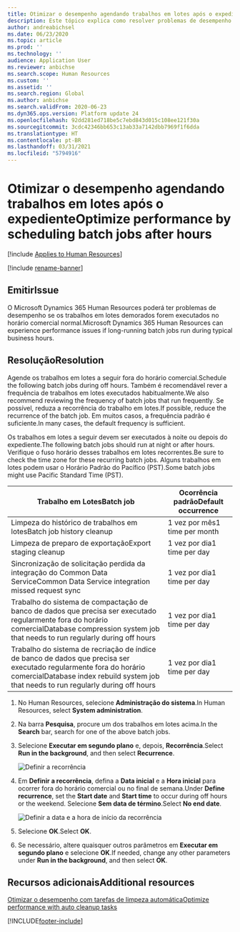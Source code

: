 ```yaml
---
title: Otimizar o desempenho agendando trabalhos em lotes após o expediente
description: Este tópico explica como resolver problemas de desempenho com o Microsoft Dynamics 365 Human Resources agendando para depois do expediente os trabalhos em lotes de execução demorada.
author: andreabichsel
ms.date: 06/23/2020
ms.topic: article
ms.prod: ''
ms.technology: ''
audience: Application User
ms.reviewer: anbichse
ms.search.scope: Human Resources
ms.custom: ''
ms.assetid: ''
ms.search.region: Global
ms.author: anbichse
ms.search.validFrom: 2020-06-23
ms.dyn365.ops.version: Platform update 24
ms.openlocfilehash: 92dd281ed718be5c7ebd843d015c108ee121f30a
ms.sourcegitcommit: 3cdc42346bb653c13ab33a7142dbb7969f1f6dda
ms.translationtype: HT
ms.contentlocale: pt-BR
ms.lasthandoff: 03/31/2021
ms.locfileid: "5794916"
---
```

# <a name="optimize-performance-by-scheduling-batch-jobs-after-hours"></a><span data-ttu-id="ad171-103">Otimizar o desempenho agendando trabalhos em lotes após o expediente</span><span class="sxs-lookup"><span data-stu-id="ad171-103">Optimize performance by scheduling batch jobs after hours</span></span>

[!include [Applies to Human Resources](../includes/applies-to-hr.md)]

[!include [rename-banner](~/includes/cc-data-platform-banner.md)]

## <a name="issue"></a><span data-ttu-id="ad171-104">Emitir</span><span class="sxs-lookup"><span data-stu-id="ad171-104">Issue</span></span>

<span data-ttu-id="ad171-105">O Microsoft Dynamics 365 Human Resources poderá ter problemas de desempenho se os trabalhos em lotes demorados forem executados no horário comercial normal.</span><span class="sxs-lookup"><span data-stu-id="ad171-105">Microsoft Dynamics 365 Human Resources can experience performance issues if long-running batch jobs run during typical business hours.</span></span>

## <a name="resolution"></a><span data-ttu-id="ad171-106">Resolução</span><span class="sxs-lookup"><span data-stu-id="ad171-106">Resolution</span></span>

<span data-ttu-id="ad171-107">Agende os trabalhos em lotes a seguir fora do horário comercial.</span><span class="sxs-lookup"><span data-stu-id="ad171-107">Schedule the following batch jobs during off hours.</span></span> <span data-ttu-id="ad171-108">Também é recomendável rever a frequência de trabalhos em lotes executados habitualmente.</span><span class="sxs-lookup"><span data-stu-id="ad171-108">We also recommend reviewing the frequency of batch jobs that run frequently.</span></span> <span data-ttu-id="ad171-109">Se possível, reduza a recorrência do trabalho em lotes.</span><span class="sxs-lookup"><span data-stu-id="ad171-109">If possible, reduce the recurrence of the batch job.</span></span> <span data-ttu-id="ad171-110">Em muitos casos, a frequência padrão é suficiente.</span><span class="sxs-lookup"><span data-stu-id="ad171-110">In many cases, the default frequency is sufficient.</span></span>

<span data-ttu-id="ad171-111">Os trabalhos em lotes a seguir devem ser executados à noite ou depois do expediente.</span><span class="sxs-lookup"><span data-stu-id="ad171-111">The following batch jobs should run at night or after hours.</span></span> <span data-ttu-id="ad171-112">Verifique o fuso horário desses trabalhos em lotes recorrentes.</span><span class="sxs-lookup"><span data-stu-id="ad171-112">Be sure to check the time zone for these recurring batch jobs.</span></span> <span data-ttu-id="ad171-113">Alguns trabalhos em lotes podem usar o Horário Padrão do Pacífico (PST).</span><span class="sxs-lookup"><span data-stu-id="ad171-113">Some batch jobs might use Pacific Standard Time (PST).</span></span>

| <span data-ttu-id="ad171-114">Trabalho em Lotes</span><span class="sxs-lookup"><span data-stu-id="ad171-114">Batch job</span></span> | <span data-ttu-id="ad171-115">Ocorrência padrão</span><span class="sxs-lookup"><span data-stu-id="ad171-115">Default occurrence</span></span> |
| --- | --- |
| <span data-ttu-id="ad171-116">Limpeza do histórico de trabalhos em lotes</span><span class="sxs-lookup"><span data-stu-id="ad171-116">Batch job history cleanup</span></span> | <span data-ttu-id="ad171-117">1 vez por mês</span><span class="sxs-lookup"><span data-stu-id="ad171-117">1 time per month</span></span> |
| <span data-ttu-id="ad171-118">Limpeza de preparo de exportação</span><span class="sxs-lookup"><span data-stu-id="ad171-118">Export staging cleanup</span></span> | <span data-ttu-id="ad171-119">1 vez por dia</span><span class="sxs-lookup"><span data-stu-id="ad171-119">1 time per day</span></span> |
| <span data-ttu-id="ad171-120">Sincronização de solicitação perdida da integração do Common Data Service</span><span class="sxs-lookup"><span data-stu-id="ad171-120">Common Data Service integration missed request sync</span></span> | <span data-ttu-id="ad171-121">1 vez por dia</span><span class="sxs-lookup"><span data-stu-id="ad171-121">1 time per day</span></span> |
| <span data-ttu-id="ad171-122">Trabalho do sistema de compactação de banco de dados que precisa ser executado regularmente fora do horário comercial</span><span class="sxs-lookup"><span data-stu-id="ad171-122">Database compression system job that needs to run regularly during off hours</span></span> | <span data-ttu-id="ad171-123">1 vez por dia</span><span class="sxs-lookup"><span data-stu-id="ad171-123">1 time per day</span></span> |
| <span data-ttu-id="ad171-124">Trabalho do sistema de recriação de índice de banco de dados que precisa ser executado regularmente fora do horário comercial</span><span class="sxs-lookup"><span data-stu-id="ad171-124">Database index rebuild system job that needs to run regularly during off hours</span></span> | <span data-ttu-id="ad171-125">1 vez por dia</span><span class="sxs-lookup"><span data-stu-id="ad171-125">1 time per day</span></span> |

1. <span data-ttu-id="ad171-126">No Human Resources, selecione **Administração do sistema**.</span><span class="sxs-lookup"><span data-stu-id="ad171-126">In Human Resources, select **System administration**.</span></span>

2. <span data-ttu-id="ad171-127">Na barra **Pesquisa**, procure um dos trabalhos em lotes acima.</span><span class="sxs-lookup"><span data-stu-id="ad171-127">In the **Search** bar, search for one of the above batch jobs.</span></span>

3. <span data-ttu-id="ad171-128">Selecione **Executar em segundo plano** e, depois, **Recorrência**.</span><span class="sxs-lookup"><span data-stu-id="ad171-128">Select **Run in the background**, and then select **Recurrence**.</span></span>

   ![Definir a recorrência](media/talent-batch-history-cleanup-recurrence.png)

4. <span data-ttu-id="ad171-130">Em **Definir a recorrência**, defina a **Data inicial** e a **Hora inicial** para ocorrer fora do horário comercial ou no final de semana.</span><span class="sxs-lookup"><span data-stu-id="ad171-130">Under **Define recurrence**, set the **Start date** and **Start time** to occur during off hours or the weekend.</span></span> <span data-ttu-id="ad171-131">Selecione **Sem data de término**.</span><span class="sxs-lookup"><span data-stu-id="ad171-131">Select **No end date**.</span></span> 

   ![Definir a data e a hora de início da recorrência](media/talent-batch-history-cleanup-define-recurrence.png)

5. <span data-ttu-id="ad171-133">Selecione **OK**.</span><span class="sxs-lookup"><span data-stu-id="ad171-133">Select **OK**.</span></span>

6. <span data-ttu-id="ad171-134">Se necessário, altere quaisquer outros parâmetros em **Executar em segundo plano** e selecione **OK**.</span><span class="sxs-lookup"><span data-stu-id="ad171-134">If needed, change any other parameters under **Run in the background**, and then select **OK**.</span></span>

## <a name="additional-resources"></a><span data-ttu-id="ad171-135">Recursos adicionais</span><span class="sxs-lookup"><span data-stu-id="ad171-135">Additional resources</span></span>

[<span data-ttu-id="ad171-136">Otimizar o desempenho com tarefas de limpeza automática</span><span class="sxs-lookup"><span data-stu-id="ad171-136">Optimize performance with auto cleanup tasks</span></span>](hr-admin-troubleshooting-batch-history.md)


[!INCLUDE[footer-include](../includes/footer-banner.md)]